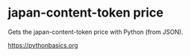 # japan-content-token price 

Gets the japan-content-token price with Python (from JSON).

https://pythonbasics.org
